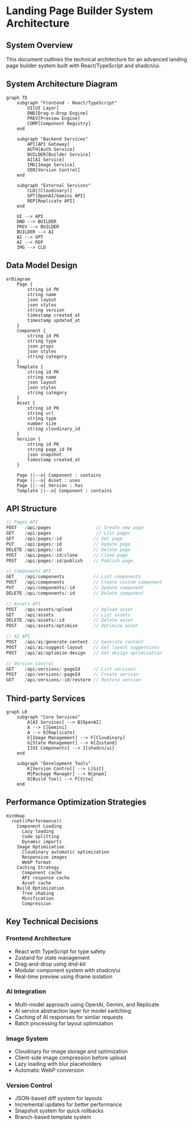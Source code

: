 # Landing Page Builder System Architecture

## System Overview
This document outlines the technical architecture for an advanced landing page builder system built with React/TypeScript and shadcn/ui.

## System Architecture Diagram
```mermaid
graph TD
    subgraph "Frontend - React/TypeScript"
        UI[UI Layer]
        DND[Drag-n-Drop Engine]
        PREV[Preview Engine]
        COMP[Component Registry]
    end

    subgraph "Backend Services"
        API[API Gateway]
        AUTH[Auth Service]
        BUILDER[Builder Service]
        AI[AI Service]
        IMG[Image Service]
        VER[Version Control]
    end

    subgraph "External Services"
        CLD[(Cloudinary)]
        GPT[OpenAI/Gemini API]
        REP[Replicate API]
    end

    UI --> API
    DND --> BUILDER
    PREV --> BUILDER
    BUILDER --> AI
    AI --> GPT
    AI --> REP
    IMG --> CLD
```

## Data Model Design
```mermaid
erDiagram
    Page {
        string id PK
        string name
        json layout
        json styles
        string version
        timestamp created_at
        timestamp updated_at
    }
    Component {
        string id PK
        string type
        json props
        json styles
        string category
    }
    Template {
        string id PK
        string name
        json layout
        json styles
        string category
    }
    Asset {
        string id PK
        string url
        string type
        number size
        string cloudinary_id
    }
    Version {
        string id PK
        string page_id FK
        json snapshot
        timestamp created_at
    }
    
    Page ||--o{ Component : contains
    Page ||--o{ Asset : uses
    Page ||--o{ Version : has
    Template ||--o{ Component : contains
```

## API Structure
```typescript
// Pages API
POST   /api/pages                 // Create new page
GET    /api/pages                 // List pages
GET    /api/pages/:id            // Get page
PUT    /api/pages/:id            // Update page
DELETE /api/pages/:id            // Delete page
POST   /api/pages/:id/clone      // Clone page
POST   /api/pages/:id/publish    // Publish page

// Components API
GET    /api/components           // List components
POST   /api/components           // Create custom component
PUT    /api/components/:id       // Update component
DELETE /api/components/:id       // Delete component

// Assets API
POST   /api/assets/upload        // Upload asset
GET    /api/assets               // List assets
DELETE /api/assets/:id           // Delete asset
POST   /api/assets/optimize      // Optimize asset

// AI API
POST   /api/ai/generate-content  // Generate content
POST   /api/ai/suggest-layout    // Get layout suggestions
POST   /api/ai/optimize-design   // Get design optimization

// Version Control
GET    /api/versions/:pageId     // List versions
POST   /api/versions/:pageId     // Create version
GET    /api/versions/:id/restore // Restore version
```

## Third-party Services
```mermaid
graph LR
    subgraph "Core Services"
        A[AI Services] --> B[OpenAI]
        A --> C[Gemini]
        A --> D[Replicate]
        E[Image Management] --> F[Cloudinary]
        G[State Management] --> H[Zustand]
        I[UI Components] --> J[shadcn/ui]
    end

    subgraph "Development Tools"
        K[Version Control] --> L[Git]
        M[Package Manager] --> N[pnpm]
        O[Build Tool] --> P[Vite]
    end
```

## Performance Optimization Strategies
```mermaid
mindmap
  root((Performance))
    Component Loading
      Lazy loading
      Code splitting
      Dynamic imports
    Image Optimization
      Cloudinary automatic optimization
      Responsive images
      WebP format
    Caching Strategy
      Component cache
      API response cache
      Asset cache
    Build Optimization
      Tree shaking
      Minification
      Compression
```

## Key Technical Decisions

### Frontend Architecture
- React with TypeScript for type safety
- Zustand for state management
- Drag-and-drop using dnd-kit
- Modular component system with shadcn/ui
- Real-time preview using iframe isolation

### AI Integration
- Multi-model approach using OpenAI, Gemini, and Replicate
- AI service abstraction layer for model switching
- Caching of AI responses for similar requests
- Batch processing for layout optimization

### Image System
- Cloudinary for image storage and optimization
- Client-side image compression before upload
- Lazy loading with blur placeholders
- Automatic WebP conversion

### Version Control
- JSON-based diff system for layouts
- Incremental updates for better performance
- Snapshot system for quick rollbacks
- Branch-based template system